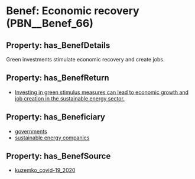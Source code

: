 # Benef: __Economic recovery__ (PBN__Benef_66)

## Property: has_BenefDetails

Green investments stimulate economic recovery and create jobs.

## Property: has_BenefReturn

* [Investing in green stimulus measures can lead to economic growth and job creation in the sustainable energy sector.](../BenefReturn/PBN__BenefReturn_66)

## Property: has_Beneficiary

* [governments](../Stakeholder/PBN__Stakeholder_47)
* [sustainable energy companies](../Stakeholder/PBN__Stakeholder_48)

## Property: has_BenefSource

* [kuzemko_covid-19_2020](../Article/PBN__Article_14)

